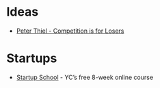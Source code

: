 # Ideas

* [Peter Thiel - Competition is for Losers](https://hooktube.com/watch?v=3Fx5Q8xGU8k)

# Startups

* [Startup School](https://www.startupschool.org/) - YC’s free 8-week online course
